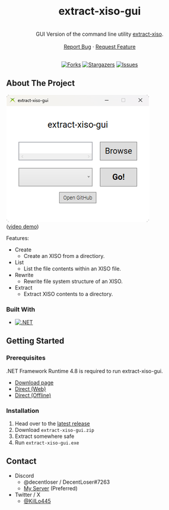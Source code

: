 <a name="readme-top"></a>

<br />
<div align="center">

  <p align="center">
    <h1>extract-xiso-gui</h1>
    <br />
    GUI Version of the command line utility <a href="https://github.com/XboxDev/extract-xiso">extract-xiso</a>.  
    <br />
    <br />
    <a href="https://github.com/KilLo445/extract-xiso-gui/issues/new?assignees=&labels=bug&projects=&template=bug_report.md&title=%5BBug+Report%5D+Simple+description+of+the+bug">Report Bug</a>
    ·
    <a href="https://github.com/KilLo445/extract-xiso-gui/issues/new?assignees=&labels=enhancement&projects=&template=feature-request.md&title=%5BFeature+Req%5D+Simple+description+of+your+request">Request Feature</a>
    <br />
    <br />
  </p>
  
  [![Forks][forks-shield]][forks-url]
  [![Stargazers][stars-shield]][stars-url]
  [![Issues][issues-shield]][issues-url]
</div>

<!-- ABOUT THE PROJECT -->
## About The Project

![extract-xiso-gui Screenshot](https://raw.githubusercontent.com/KilLo445/extract-xiso-gui/master/.github/App.png)  
([video demo](https://youtu.be/CrVvFjI6kec))

Features:
* Create
    * Create an XISO from a directiory.
* List
    * List the file contents within an XISO file.
* Rewrite
    * Rewrite file system structure of an XISO.
* Extract
    * Extract XISO contents to a directory.

### Built With

* [![.NET][.NET]][framework-url]

<!-- GETTING STARTED -->
## Getting Started

### Prerequisites

.NET Framework Runtime 4.8 is required to run extract-xiso-gui.
  - [Download page](https://dotnet.microsoft.com/en-us/download/dotnet-framework/net48)
  - [Direct (Web)](https://dotnet.microsoft.com/en-us/download/dotnet-framework/thank-you/net48-web-installer)
  - [Direct (Offline)](https://dotnet.microsoft.com/en-us/download/dotnet-framework/thank-you/net48-offline-installer)

### Installation

1. Head over to the [latest release](https://github.com/KilLo445/extract-xiso-gui/releases/latest)
2. Download `extract-xiso-gui.zip`
3. Extract somewhere safe
4. Run `extract-xiso-gui.exe`

<!-- LICENSE -->
<!-- ## License

Distributed under the MIT License. See `LICENSE.txt` for more information. -->

<!-- CONTACT -->
## Contact

- Discord
    - @decentloser / DecentLoser#7263
    - [My Server](https://discord.gg/66qymzdtMw) (Preferred)
- Twitter / X
  - [@KilLo445](https://twitter.com/KilLo445)

<!-- MARKDOWN LINKS & IMAGES -->
<!-- https://www.markdownguide.org/basic-syntax/#reference-style-links -->
[forks-shield]: https://img.shields.io/github/forks/KilLo445/extract-xiso-gui.svg?style=for-the-badge
[forks-url]: https://github.com/KilLo445/extract-xiso-gui/network/members
[stars-shield]: https://img.shields.io/github/stars/KilLo445/extract-xiso-gui.svg?style=for-the-badge
[stars-url]: https://github.com/KilLo445/extract-xiso-gui/stargazers
[issues-shield]: https://img.shields.io/github/issues/KilLo445/extract-xiso-gui.svg?style=for-the-badge
[issues-url]: https://github.com/KilLo445/extract-xiso-gui/issues
[.NET]: https://img.shields.io/badge/.NET_Framework-5C2D91?style=for-the-badge&logo=.net&logoColor=white
[Framework]: https://img.shields.io/badge/.NET_Framework-4.8-purple
[framework-url]: https://dotnet.microsoft.com/en-us/download/dotnet-framework

<!-- README Template -->
<!-- https://github.com/othneildrew/Best-README-Template -->
